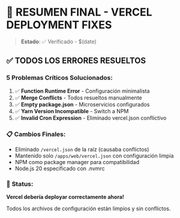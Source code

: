 # 🎯 RESUMEN FINAL - VERCEL DEPLOYMENT FIXES

> **Estado**: ✅ Verificado - $(date)

## ✅ **TODOS LOS ERRORES RESUELTOS**

### 5 Problemas Críticos Solucionados:

1. ✅ **Function Runtime Error** - Configuración minimalista
2. ✅ **Merge Conflicts** - Todos resueltos manualmente  
3. ✅ **Empty package.json** - Microservicios configurados
4. ✅ **Yarn Version Incompatible** - Switch a NPM
5. ✅ **Invalid Cron Expression** - Eliminado vercel.json conflictivo

### 📋 **Cambios Finales:**
- Eliminado `/vercel.json` de la raíz (causaba conflictos)
- Mantenido solo `/apps/web/vercel.json` con configuración limpia
- NPM como package manager para compatibilidad
- Node.js 20 especificado con .nvmrc

### 🚀 **Status:**
**Vercel debería deployar correctamente ahora!**

Todos los archivos de configuración están limpios y sin conflictos.
